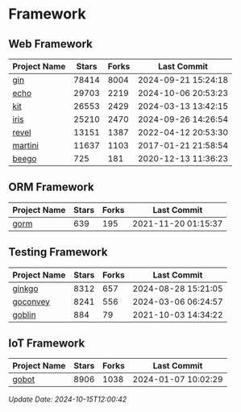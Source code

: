 # Framework

## Web Framework
| Project Name | Stars | Forks | Last Commit |
| ------------ | ----- | ----- | ----------- |
| [gin](https://github.com/gin-gonic/gin) | 78414 | 8004 | 2024-09-21 15:24:18 |
| [echo](https://github.com/labstack/echo) | 29703 | 2219 | 2024-10-06 20:53:23 |
| [kit](https://github.com/go-kit/kit) | 26553 | 2429 | 2024-03-13 13:42:15 |
| [iris](https://github.com/kataras/iris) | 25210 | 2470 | 2024-09-26 14:26:54 |
| [revel](https://github.com/revel/revel) | 13151 | 1387 | 2022-04-12 20:53:30 |
| [martini](https://github.com/go-martini/martini) | 11637 | 1103 | 2017-01-21 21:58:54 |
| [beego](https://github.com/astaxie/beego) | 725 | 181 | 2020-12-13 11:36:23 |

## ORM Framework
| Project Name | Stars | Forks | Last Commit |
| ------------ | ----- | ----- | ----------- |
| [gorm](https://github.com/jinzhu/gorm) | 639 | 195 | 2021-11-20 01:15:37 |

## Testing Framework
| Project Name | Stars | Forks | Last Commit |
| ------------ | ----- | ----- | ----------- |
| [ginkgo](https://github.com/onsi/ginkgo) | 8312 | 657 | 2024-08-28 15:21:05 |
| [goconvey](https://github.com/smartystreets/goconvey) | 8241 | 556 | 2024-03-06 06:24:57 |
| [goblin](https://github.com/franela/goblin) | 884 | 79 | 2021-10-03 14:34:22 |

## IoT Framework
| Project Name | Stars | Forks | Last Commit |
| ------------ | ----- | ----- | ----------- |
| [gobot](https://github.com/hybridgroup/gobot) | 8906 | 1038 | 2024-01-07 10:02:29 |

*Update Date: 2024-10-15T12:00:42*